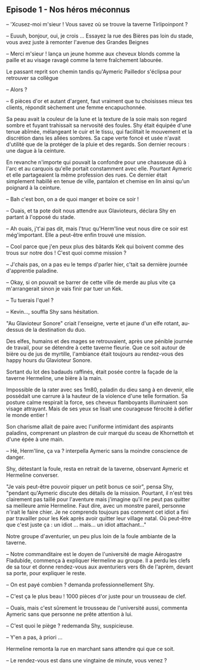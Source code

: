 ## Episode 1 - Nos héros méconnus

– 'Xcusez-moi m'sieur ! Vous savez où se trouve la taverne Tirlipoinpont ?

– Euuuh, bonjour, oui, je crois ... Essayez la rue des Bières pas loin du stade, vous avez juste à remonter l'avenue des Grandes Beignes

– Merci m'sieur ! lança un jeune homme aux cheveux blonds comme la paille et au visage ravagé comme la terre fraîchement labourée.

Le passant reprit son chemin tandis qu'Aymeric Pailledor s'éclipsa pour retrouver sa collègue

– Alors ?

– 6 pièces d'or et autant d'argent, faut vraiment que tu choisisses mieux tes clients, répondit sèchement une femme encapuchonnée. 

Sa peau avait la couleur de la lune et la texture de la soie mais son regard sombre et fuyant trahissait sa nervosité des foules. Shy était équipée d'une tenue abîmée, mélangeant le cuir et le tissu, qui facilitait le mouvement et la discrétion dans les allées sombres. Sa cape verte foncé et usée n'avait d'utilité que de la protéger de la pluie et des regards. Son dernier recours : une dague à la ceinture.

En revanche n'importe qui pouvait la confondre pour une chasseuse dû à l'arc et au carquois qu'elle portait constamment avec elle. Pourtant Aymeric et elle partageaient la même profession des rues. Ce dernier était simplement habillé en tenue de ville, pantalon et chemise en lin ainsi qu'un poignard à la ceinture.

– Bah c'est bon, on a de quoi manger et boire ce soir !

– Ouais, et ta pote doit nous attendre aux Glavioteurs, déclara Shy en partant à l'opposé du stade.

– Ah ouais, j't'ai pas dit, mais l'truc qu'Herm'line veut nous dire ce soir est még'important. Elle a peut-être enfin trouvé une mission.

– Cool parce que j'en peux plus des bâtards Kek qui boivent comme des trous sur notre dos ! C'est quoi comme mission ?

– J'chais pas, on a pas eu le temps d'parler hier, c'tait sa dernière journée d'apprentie paladine.

– Okay, si on pouvait se barrer de cette ville de merde au plus vite ça m'arrangerait sinon je vais finir par tuer un Kek.

– Tu tuerais l'quel ?

– Kevin..., souffla Shy sans hésitation.

"Au Glavioteur Sonore" criait l'enseigne, verte et jaune d'un elfe rotant, au-dessus de la destination du duo. 

Des elfes, humains et des mages se retrouvaient, après une pénible journée de travail, pour se détendre à cette taverne fleurie. Que ce soit autour de bière ou de jus de myrtille, l'ambiance était toujours au rendez-vous des happy hours du Glavioteur Sonore.

Sortant du lot des badauds raffinés, était posée contre la façade de la taverne Hermeline, une bière à la main. 

Impossible de la rater avec ses 1m80, paladin du dieu sang à en devenir, elle possédait une carrure à la hauteur de la violence d'une telle formation. Sa posture calme respirait la force, ses cheveux flamboyants illuminaient son visage attrayant. Mais de ses yeux se lisait une courageuse férocité à défier le monde entier !

Son charisme allait de paire avec l'uniforme intimidant des aspirants paladins, comprenant un plastron de cuir marqué du sceau de Khornettoh et d'une épée à une main.

– Hé, Herm'line, ça va ? interpella Aymeric sans la moindre conscience de danger. 

Shy, détestant la foule, resta en retrait de la taverne, observant Aymeric et Hermeline converser. 

"Je vais peut-être pouvoir piquer un petit bonus ce soir", pensa Shy, "pendant qu'Aymeric discute des détails de la mission. Pourtant, il n'est très clairement pas taillé pour l'aventure mais j'imagine qu'il ne peut pas quitter sa meilleure amie Hermeline. Faut dire, avec un monstre pareil, personne n'irait le faire chier. Je ne comprends toujours pas comment cet idiot a fini par travailler pour les Kek après avoir quitter leur village natal. Où peut-être que c'est juste ça : un idiot ... mais... un idiot attachant..."

Notre groupe d'aventurier, un peu plus loin de la foule ambiante de la taverne.

– Notre commanditaire est le doyen de l'université de magie Aérogastre Fladubide, commença à expliquer Hermeline au groupe. Il a perdu les clefs de sa tour et donne rendez-vous aux aventuriers vers 6h de l'aprèm, devant sa porte, pour expliquer le reste.

– On est payé combien ? demanda professionnellement Shy.

– C'est ça le plus beau ! 1000 pièces d'or juste pour un trousseau de clef.

– Ouais, mais c'est sûrement le trousseau de l'université aussi, commenta Aymeric sans que personne ne prête attention à lui.

– C'est quoi le piège ? redemanda Shy, suspicieuse.

– Y'en a pas, à priori ...

Hermeline remonta la rue en marchant sans attendre qui que ce soit.

– Le rendez-vous est dans une vingtaine de minute, vous venez ?

